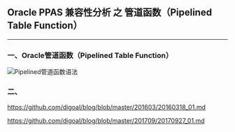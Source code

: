 ## Oracle PPAS 兼容性分析 之 管道函数（Pipelined Table Function）
---

### 一、Oracle管道函数（Pipelined Table Function）
![Pipelined管道函数语法](https://docs.oracle.com/database/121/LNPLS/img/plsql_function_source.gif)


### 二、


https://github.com/digoal/blog/blob/master/201603/20160318_01.md

https://github.com/digoal/blog/blob/master/201709/20170927_01.md
